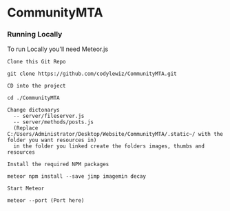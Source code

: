 # CommunityMTA


### Running Locally

To run Locally you'll need Meteor.js

    Clone this Git Repo

    git clone https://github.com/codylewiz/CommunityMTA.git
    
    CD into the project

    cd ./CommunityMTA

    Change dictonarys
      -- server/fileserver.js
      -- server/methods/posts.js
      (Replace C:/Users/Administrator/Desktop/Website/CommunityMTA/.static~/ with the folder you want resources in)
      in the folder you linked create the folders images, thumbs and resources
      
    Install the required NPM packages

    meteor npm install --save jimp imagemin decay

    Start Meteor

    meteor --port (Port here)
    
    
